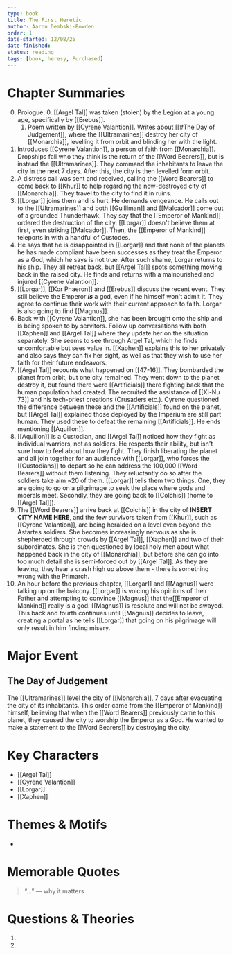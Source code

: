 ```yaml
---
type: book
title: The First Heretic
author: Aaron Dembski-Bowden
order: 1
date-started: 12/08/25
date-finished: 
status: reading
tags: [book, heresy, Purchased]
---
```

# Chapter Summaries
0. Prologue:
	0. [[Argel Tal]] was taken (stolen) by the Legion at a young age, specifically by [[Erebus]].
	1. Poem written by [[Cyrene Valantion]].  Writes about [[#The Day of Judgement]], where the [[Ultramarines]] destroy her city of [[Monarchia]], levelling it from orbit and blinding her with the light.
1. Introduces [[Cyrene Valantion]], a person of faith from [[Monarchia]]. Dropships fall who they think is the return of the [[Word Bearers]], but is instead the [[Ultramarines]]. They command the inhabitants to leave the city in the next 7 days. After this, the city is then levelled form orbit.
2. A distress call was sent and received, calling the [[Word Bearers]] to come back to [[Khur]] to help regarding the now-destroyed city of [[Monarchia]]. They travel to the city to find it in ruins.
3. [[Lorgar]] joins them and is hurt. He demands vengeance. He calls out to the [[Ultramarines]] and both [[Guilliman]] and [[Malcador]] come out of a grounded Thunderhawk. They say that the [[Emperor of Mankind]] ordered the destruction of the city. [[Lorgar]] doesn't believe them at first, even striking [[Malcador]]. Then, the [[Emperor of Mankind]] teleports in with a handful of Custodes.
4.  He says that he is disappointed in [[Lorgar]] and that none of the planets he has made compliant have been successes as they treat the Emperor as a God, which he says is not true. After such shame, Lorgar returns to his ship. They all retreat back, but [[Argel Tal]] spots something moving back in the raised city. He finds and returns with a malnourished and injured [[Cyrene Valantion]].
5. [[Lorgar]], [[Kor Phaeron]] and [[Erebus]] discuss the recent event. They still believe the Emperor ***is*** a god, even if he himself won't admit it. They agree to continue their work with their current approach to faith. Lorgar is also going to find [[Magnus]]. 
6. Back with [[Cyrene Valantion]], she has been brought onto the ship and is being spoken to by servitors. Follow up conversations with both [[Xaphen]] and [[Argel Tal]] where they update her on the situation separately. She seems to see through Argel Tal, which he finds uncomfortable but sees value in. [[Xaphen]] explains this to her privately and also says they can fix her sight, as well as that they wish to use her faith for their future endeavors.
7. [[Argel Tal]] recounts what happened on [[47-16]]. They bombarded the planet from orbit, but one city remained. They went down to the planet destroy it, but found there were [[Artificials]] there fighting back that the human population had created. The recruited the assistance of [[Xi-Nu 73]] and his tech-priest creations (Crusaders etc.). Cyrene questioned the difference between these and the [[Artificials]] found on the planet, but [[Argel Tal]] explained those deployed by the Imperium are still part human. They used these to defeat the remaining [[Artificials]]. He ends mentioning [[Aquillon]].
8. [[Aquillon]] is a Custodian, and [[Argel Tal]] noticed how they fight as individual warriors, not as soldiers. He respects their ability, but isn't sure how to feel about how they fight. They finish liberating the planet and all join together for an audience with [[Lorgar]], who forces the [[Custodians]] to depart so he can address the 100,000 [[Word Bearers]] without them listening. They reluctantly do so after the soldiers take aim ~20 of them. [[Lorgar]] tells them two things. One, they are going to go on a pilgrimage to seek the place where gods and moerals meet. Secondly, they are going back to [[Colchis]] (home to [[Argel Tal]]).
9. The [[Word Bearers]] arrive back at [[Colchis]] in the city of **INSERT CITY NAME HERE**, and the few survivors taken from [[Khur]], such as [[Cyrene Valantion]], are being heralded on a level even beyond the Astartes soldiers. She becomes increasingly nervous as she is shepherded through crowds by [[Argel Tal]], [[Xaphen]] and two of their subordinates. She is then questioned by local holy men about what happened back in the city of [[Monarchia]], but before she can go into too much detail she is semi-forced out by [[Argel Tal]]. As they are leaving, they hear a crash high up above them - there is something wrong with the Primarch. 
10. An hour before the previous chapter, [[Lorgar]] and [[Magnus]] were talking up on the balcony. [[Lorgar]] is voicing his opinions of their Father and attempting to convince [[Magnus]] that the[[Emperor of Mankind]] really is a god. [[Magnus]] is resolute and will not be swayed. This back and fourth continues until [[Magnus]] decides to leave, creating a portal as he tells [[Lorgar]] that going on his pilgrimage will only result in him finding misery.
 
# Major Event
## The Day of Judgement

The [[Ultramarines]] level the city of [[Monarchia]], 7 days after evacuating the city of its inhabitants. This order came from the [[Emperor of Mankind]] himself, believing that when the [[Word Bearers]] previously came to this planet, they caused the city to worship the Emperor as a God. He wanted to make a statement to the [[Word Bearers]] by destroying the city. 



# Key Characters
- [[Argel Tal]]
- [[Cyrene Valantion]]
- [[Lorgar]]
- [[Xaphen]]

# Themes & Motifs
- 

# Memorable Quotes
> “...” — why it matters

# Questions & Theories
1. 
2. 